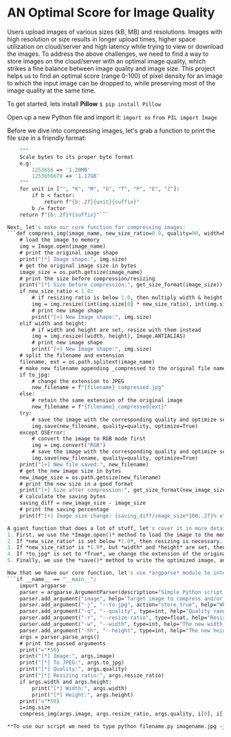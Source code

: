 # AN Optimal Score for Image Quality
Users upload images of various sizes (kB, MB) and resolutions. Images with high resolution or size results in longer upload times, higher space utilization on cloud/server and high latency while trying to view or download the images. To address the above challenges, we need to find
a way to store images on the cloud/server with an optimal image quality, which strikes a fine
balance between image quality and image size.
This project helps us to find an optimal score (range 0-100) of pixel density for an image to which the input image can be dropped to, while preserving most of the image quality at the same time.

To get started, lets install **Pillow**
`$ pip install Pillow`

Open up a new Python file and import it:
`import os`
`from PIL import Image`

Before we dive into compressing images, let's grab a function to print the file size in a friendly format:
```def get_size_format(b, factor=1024, suffix="B"):
    """
    Scale bytes to its proper byte format
    e.g:
        1253656 => '1.20MB'
        1253656678 => '1.17GB'
    """
    for unit in ["", "K", "M", "G", "T", "P", "E", "Z"]:
        if b < factor:
            return f"{b:.2f}{unit}{suffix}"
        b /= factor
    return f"{b:.2f}Y{suffix}"```

Next, let's make our core function for compressing images:
```def compress_img(image_name, new_size_ratio=0.9, quality=90, width=None, height=None, to_jpg=True):
    # load the image to memory
    img = Image.open(image_name)
    # print the original image shape
    print("[*] Image shape:", img.size)
    # get the original image size in bytes
    image_size = os.path.getsize(image_name)
    # print the size before compression/resizing
    print("[*] Size before compression:", get_size_format(image_size))
    if new_size_ratio < 1.0:
        # if resizing ratio is below 1.0, then multiply width & height with this ratio to reduce image size
        img = img.resize((int(img.size[0] * new_size_ratio), int(img.size[1] * new_size_ratio)), Image.ANTIALIAS)
        # print new image shape
        print("[+] New Image shape:", img.size)
    elif width and height:
        # if width and height are set, resize with them instead
        img = img.resize((width, height), Image.ANTIALIAS)
        # print new image shape
        print("[+] New Image shape:", img.size)
    # split the filename and extension
    filename, ext = os.path.splitext(image_name)
    # make new filename appending _compressed to the original file name
    if to_jpg:
        # change the extension to JPEG
        new_filename = f"{filename}_compressed.jpg"
    else:
        # retain the same extension of the original image
        new_filename = f"{filename}_compressed{ext}"
    try:
        # save the image with the corresponding quality and optimize set to True
        img.save(new_filename, quality=quality, optimize=True)
    except OSError:
        # convert the image to RGB mode first
        img = img.convert("RGB")
        # save the image with the corresponding quality and optimize set to True
        img.save(new_filename, quality=quality, optimize=True)
    print("[+] New file saved:", new_filename)
    # get the new image size in bytes
    new_image_size = os.path.getsize(new_filename)
    # print the new size in a good format
    print("[+] Size after compression:", get_size_format(new_image_size))
    # calculate the saving bytes
    saving_diff = new_image_size - image_size
    # print the saving percentage
    print(f"[+] Image size change: {saving_diff/image_size*100:.2f}% of the original image size.")```

A giant function that does a lot of stuff, let's cover it in more detail:
1. First, we use the *Image.open()* method to load the image to the memory, we get the size of the image file using *os.path.getsize()* so we can later compare this size with the new generated file's size.
2. If *new_size_ratio* is set below *1.0*, then resizing is necessary. This number ranges from 0 to 1 and is multiplied by the *width* and *height* of the original image to come up with a lower resolution image. This is a suitable parameter if you want to reduce the image size further. You can also set it to *0.95* or *0.9* to reduce the image size with minimal changes to the resolution.
3. If *new_size_ratio* is *1.0*, but *width* and *height* are set, then we resize to these new *width* and *height* values, make sure they're below the original *width* and *height*.
4. If *to_jpg* is set to *True*, we change the extension of the original image to be JPEG. This will significantly reduce image size, especially for PNG images. If the conversion raises an *OSError*, converting the image format to RGB will solve the issue.
5. Finally, we use the *save()* method to write the optimized image, and we set *optimize* to *True* along with the quality passed from the function. We then get the size of the new image and compare it with the size of the original image.

Now that we have our core function, let's use *argparse* module to integrate it with the command-line arguments:
```if __name__ == "__main__":
    import argparse
    parser = argparse.ArgumentParser(description="Simple Python script for compressing and resizing images")
    parser.add_argument("image", help="Target image to compress and/or resize")
    parser.add_argument("-j", "--to-jpg", action="store_true", help="Whether to convert the image to the JPEG format")
    parser.add_argument("-q", "--quality", type=int, help="Quality ranging from a minimum of 0 (worst) to a maximum of 95 (best). Default is 90", default=90)
    parser.add_argument("-r", "--resize-ratio", type=float, help="Resizing ratio from 0 to 1, setting to 0.5 will multiply width & height of the image by 0.5. Default is 1.0", default=1.0)
    parser.add_argument("-w", "--width", type=int, help="The new width image, make sure to set it with the `height` parameter")
    parser.add_argument("-hh", "--height", type=int, help="The new height for the image, make sure to set it with the `width` parameter")
    args = parser.parse_args()
    # print the passed arguments
    print("="*50)
    print("[*] Image:", args.image)
    print("[*] To JPEG:", args.to_jpg)
    print("[*] Quality:", args.quality)
    print("[*] Resizing ratio:", args.resize_ratio)
    if args.width and args.height:
        print("[*] Width:", args.width)
        print("[*] Height:", args.height)
    print("="*50)
    i=img.size
    compress_img(args.image, args.resize_ratio, args.quality, i[0], i[1], args.to_jpg)```

**To use our script we need to type python filename.py imagename.jpg -j -q 8**



